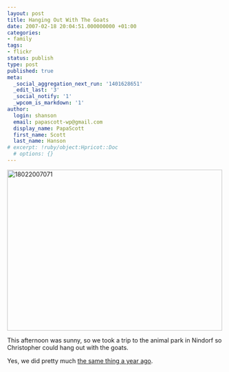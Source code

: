 ```yaml
---
layout: post
title: Hanging Out With The Goats
date: 2007-02-18 20:04:51.000000000 +01:00
categories:
- family
tags:
- flickr
status: publish
type: post
published: true
meta:
  _social_aggregation_next_run: '1401628651'
  _edit_last: '3'
  _social_notify: '1'
  _wpcom_is_markdown: '1'
author:
  login: shanson
  email: papascott-wp@gmail.com
  display_name: PapaScott
  first_name: Scott
  last_name: Hanson
# excerpt: !ruby/object:Hpricot::Doc
  # options: {}
---
```

<p><a href="http://www.flickr.com/photos/papascott/394292135/" title="Photo Sharing"><img src="https://farm1.static.flickr.com/176/394292135_b92874bf52.jpg" width="500" height="375" alt="18022007071" /></a></p>
<p>This afternoon was sunny, so we took a trip to the animal park in Nindorf so Christopher could hang out with the goats.</p>
<p>Yes, we did pretty much <a href="http://www.papascott.de/archives/2006/02/27/karneval-in-nindorf/">the same thing a year ago</a>.</p>
